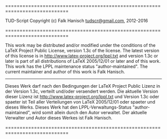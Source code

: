 ============================================================================

 TUD-Script
 Copyright (c) Falk Hanisch <tudscr@gmail.com>, 2012-2016

============================================================================

 This work may be distributed and/or modified under the conditions of the
 LaTeX Project Public License, version 1.3c of the license. The latest
 version of this license is in http://www.latex-project.org/lppl.txt and 
 version 1.3c or later is part of all distributions of LaTeX 2005/12/01
 or later and of this work. This work has the LPPL maintenance status 
 "author-maintained". The current maintainer and author of this work
 is Falk Hanisch.

----------------------------------------------------------------------------

 Dieses Werk darf nach den Bedingungen der LaTeX Project Public Lizenz
 in der Version 1.3c, verteilt und/oder veraendert werden. Die aktuelle 
 Version dieser Lizenz ist http://www.latex-project.org/lppl.txt und 
 Version 1.3c oder spaeter ist Teil aller Verteilungen von LaTeX 2005/12/01 
 oder spaeter und dieses Werks. Dieses Werk hat den LPPL-Verwaltungs-Status 
 "author-maintained", wird somit allein durch den Autor verwaltet. Der 
 aktuelle Verwalter und Autor dieses Werkes ist Falk Hanisch.

============================================================================
